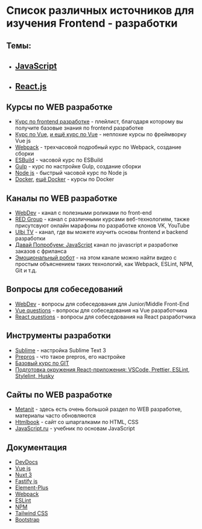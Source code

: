 # Список различных источников для изучения Frontend - разработки

## Темы:

- ## [JavaScript](./JS/JS.md)
- ## [React.js](./React/React.md)

## Курсы по WEB разработке
- [Курс по frontend разработке](https://www.youtube.com/playlist?list=PLM6XATa8CAG4F9nAIYNS5oAiPotxwLFIr) - плейлист, благодаря которому вы получите базовые знания по frontend разработке
- [Курс по Vue](https://www.youtube.com/playlist?list=PLvTBThJr861yMBhpKafII3HZLAYujuNWw), [и ещё курс по Vue](https://www.youtube.com/playlist?list=PL-wEcSTifrSn5cae0gFQ7Gy7v3t6c7hLF) - неплохие курсы по фреймворку Vue js
- [Webpack](https://www.youtube.com/watch?v=eSaF8NXeNsA&list=PLAlchIBzgBm_HwfcoGGAVcBpzDlKmp23Q&index=2) - трехчасовой подробный курс по Webpack, создание сборки
- [ESBuild](https://www.youtube.com/watch?v=9wFfq5bLCgg&list=PLAlchIBzgBm-cLmbmeDHaXgtG-wGCv4l4&index=2) - часовой курс по ESBuild
- [Gulp](https://www.youtube.com/watch?v=jU88mLuLWlk&list=PLAlchIBzgBm_HwfcoGGAVcBpzDlKmp23Q&index=8) - курс по настройке Gulp, создание сборки
- [Node js](https://www.youtube.com/watch?v=3aGSqasVPsI&list=PLAlchIBzgBm_HwfcoGGAVcBpzDlKmp23Q&index=29) - быстрый часовой курс по Node js
- [Docker](https://www.youtube.com/watch?v=n9uCgUzfeRQ&list=PLAlchIBzgBm-cLmbmeDHaXgtG-wGCv4l4&index=18), [ещё Docker](https://www.youtube.com/watch?v=QF4ZF857m44&list=PLAlchIBzgBm-cLmbmeDHaXgtG-wGCv4l4&index=23) - курсы по Docker

## Каналы по WEB разработке
- [WebDev](https://www.youtube.com/c/YauhenKavalchuk) - канал с полезными роликами по front-end
- [RED Group](https://www.youtube.com/c/REDGroup/) - канал с различными курсами веб-технологиям, также присутсвуют онлайн марафоны по разработке клонов VK, YouTube
- [Ulbi TV](https://www.youtube.com/c/UlbiTV) - канал, где вы можете изучить основы frontend и backend разработки
- [Давай Попробуем: JavaScript](https://www.youtube.com/channel/UCZ9Wq5uBtG3zDrNx0ztXhDQ) канал по javascript и разработке заказов с фриланса
- [Эмоциональный робот](https://www.youtube.com/channel/UCGhWsgwqpA_HH1R9j-B04dw/featured) - на этом канале можно найти видео с простым объяснением таких технологий, как Webpack, ESLint, NPM, Git и т.д.

## Вопросы для собеседований
- [WebDev](https://www.youtube.com/playlist?list=PLNkWIWHIRwMFSLI9wBuHxuGI5lAZ7QNUg) - вопросы для собеседования для Junior/Middle Front-End
- [Vue questions](https://www.youtube.com/watch?v=umHjpWydn8I&list=PLAlchIBzgBm_HwfcoGGAVcBpzDlKmp23Q&index=19) - вопросы для собеседования на Vue разработчика
- [React questions](https://youtu.be/-cZOdWjFwXw) - вопросы для собеседования на React разработчика

## Инструменты разработки
- [Sublime](https://www.youtube.com/watch?v=xWhTf_o86Lg&list=PLAlchIBzgBm_HwfcoGGAVcBpzDlKmp23Q&index=7) - настройка Sublime Text 3
- [Prepros](https://www.youtube.com/watch?v=BqO5Pj26om8&list=PLAlchIBzgBm_HwfcoGGAVcBpzDlKmp23Q&index=9) - что такое prepros, его настройке
- [Базовый курс по GIT](https://www.youtube.com/watch?v=SEvR78OhGtw)
- [Подготовка окружения React-приложения: VSCode, Prettier, ESLint, Stylelint, Husky](https://tproger.ru/articles/podgotovka-okruzhenija-react-prilozhenija-vscode-prettier-eslint-stylelint-husky/)

## Сайты по WEB разработке
- [Metanit](https://metanit.com/web/) - здесь есть очень большой раздел по WEB разработке, материалы часто обновляются
- [Htmlbook](http://htmlbook.ru/) - сайт со шпаргалками по HTML, CSS
- [JavaScript.ru](https://learn.javascript.ru/) - учебник по основам JavaScript

## Документация
- [DevDocs](https://devdocs.io/)
- [Vue js](https://vuejs.org/guide/introduction.html)
- [Nuxt 3](https://v3.nuxtjs.org/getting-started/quick-start/)
- [Fastify js](https://www.fastify.io/)
- [Element-Plus](https://element-plus.org/en-US/)
- [Webpack](https://webpack.js.org/)
- [ESLint](https://eslint.org/docs/latest/)
- [NPM](https://docs.npmjs.com/)
- [Tailwind CSS](https://tailwindui.com/documentation)
- [Bootstrap](https://getbootstrap.com/docs/5.2/getting-started/introduction/)
